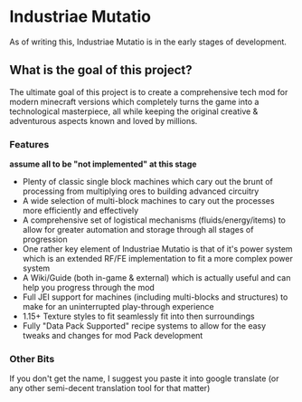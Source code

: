 # Industriae Mutatio
As of writing this, Industriae Mutatio is in the early stages of development.

## What is the goal of this project?
The ultimate goal of this project is to create a comprehensive tech mod for modern minecraft versions which completely turns the game into a technological masterpiece, all while keeping the original creative & adventurous aspects known and loved by millions.

### Features 
**assume all to be "not implemented" at this stage**
- Plenty of classic single block machines which cary out the brunt of processing from multiplying ores to building advanced circuitry
- A wide selection of multi-block machines to cary out the processes more efficiently and effectively
- A comprehensive set of logistical mechanisms (fluids/energy/items) to allow for greater automation and storage through all stages of progression
- One rather key element of Industriae Mutatio is that of it's power system which is an extended RF/FE implementation to fit a more complex power system
- A Wiki/Guide (both in-game & external) which is actually useful and can help you progress through the mod
- Full JEI support for machines (including multi-blocks and structures) to make for an uninterrupted play-through experience
- 1.15+ Texture styles to fit seamlessly fit into then surroundings 
- Fully "Data Pack Supported" recipe systems to allow for the easy tweaks and changes for mod Pack development

### Other Bits
If you don't get the name, I suggest you paste it into google translate (or any other semi-decent translation tool for that matter)
